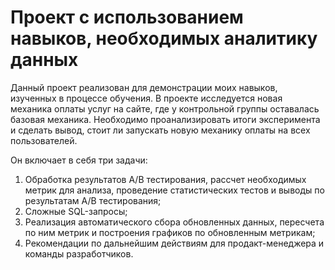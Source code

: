 # Проект с использованием навыков, необходимых аналитику данных

Данный проект реализован для демонстрации моих навыков, изученных в процессе обучения. 
В проекте исследуется новая механика оплаты услуг на сайте, где у контрольной группы оставалась базовая механика. 
Необходимо проанализировать итоги эксперимента и сделать вывод, стоит ли запускать новую механику оплаты на всех пользователей.

Он включает в себя три задачи: 
1) Обработка результатов А/В тестирования, рассчет необходимых метрик для анализа, 
проведение статистических тестов и выводы по результатам А/В тестирования;
2) Сложные SQL-запросы;
3) Реализация автоматического сбора обновленных данных, пересчета по ним метрик и 
построения графиков по обновленным метрикам;
4) Рекомендации по дальнейшим действиям для продакт-менеджера и команды разработчиков.